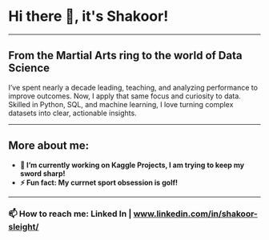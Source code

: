 # Hi there 👋, it's Shakoor!
---

## From the Martial Arts ring to the world of Data Science  

I’ve spent nearly a decade leading, teaching, and analyzing performance to improve outcomes. Now, I apply that same focus and curiosity to data. Skilled in Python, SQL, and machine learning, I love turning complex datasets into clear, actionable insights.

---

## More about me:
- **🔭 I’m currently working on Kaggle Projects, I am trying to keep my sword sharp!**
- **⚡ Fun fact: My currnet sport obsession is golf!**

---
### 📫 How to reach me: Linked In | www.linkedin.com/in/shakoor-sleight/

<!--
**shakjak/shakjak** is a ✨ _special_ ✨ repository because its `README.md` (this file) appears on your GitHub profile.

Here are some ideas to get you started:

- 🔭 I’m currently working on ...
- 🌱 I’m currently learning ...
- 👯 I’m looking to collaborate on ...
- 🤔 I’m looking for help with ...
- 💬 Ask me about ...
- 📫 How to reach me: ...
- 😄 Pronouns: ...
- ⚡ Fun fact: ...
-->
